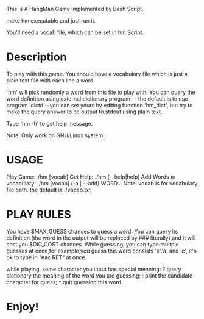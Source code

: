 This is A HangMan Game implemented by Bash Script.

make hm executable and just run it.

You'll need a vocab file, which can be set in hm Script.

# Description

To play with this game. You should have a vocabulary file which is just
a plain text file with each line a word.

`hm' will pick randomly a word from this file to play with. You can query
the word definition using external dictionary program -- the default is to
use program 'dictd'--you can set yours by editing function 'hm_dict', but try to
make the query answer to be output to stdout using plain text.

Type `hm -h' to get help message.

Note: Only work on GNU/Linux system.


# USAGE

Play Game:
	./hm [vocab]
Get Help:
	./hm [--help|help]
Add Words to vocabulary:
	./hm [vocab] (-a | --add) WORD...
Note: vocab is for vocabulary file path. the default is ./vocab.txt

# PLAY RULES

  You have $MAX_GUESS chances to guess a word. You can query its definition
(the word in the output will be replaced by ### literally),and it will cost you
$DIC_COST chances.
  While guessing, you can type multple guesses at once,for example,you guess this
word consists 'e','a' and 'c', it's ok to type in "eac RET" at once.

while playing, some character you input has special meaning:
?    query dictionary the meaning of the word you are guessing;
:    print the candidate character for guess;
^    quit guessing this word.


# Enjoy!
